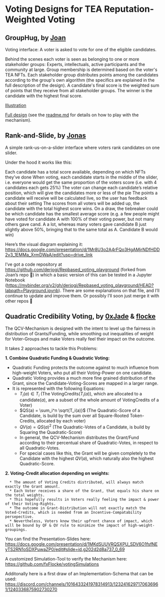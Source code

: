 # Voting Designs for TEA Reputation-Weighted Voting

## GroupHug, by [Joan](https://github.com/joanbp-dk)

Voting interface: A voter is asked to vote for one of the eligible candidates.

Behind the scenes each voter is seen as belonging to one or more stakeholder groups: Experts, intellectuals, active participants and the community at large. Group membership is determined based on the voter's TEA NFTs. Each stakeholder group distributes points among the candidates according to the group's own algorithm (the specifics are explained in the full description of the design). A candidate's final score is the weighted sum of points that they receive from all stakeholder groups. The winner is the candidate with the highest final score.

[Illustration](https://github.com/joanbp-dk/Repbased_voting_playground/blob/main/Voting.pdf)

[Full design](https://github.com/joanbp-dk/Repbased_voting_playground) (see the [readme.md](https://github.com/joanbp-dk/Repbased_voting_playground/blob/main/README.md) for details on how to play with the mechanism).

## Rank-and-Slide, by [Jonas](https://github.com/derjogi/)
A simple rank-us-on-a-slider interface where voters rank candidates on one slider.

Under the hood it works like this:

Each candidate has a total score available, depending on which NFTs they’ve done
When voting, each candidate starts in the middle of the slider, i.e. everyone would get the same proportion of the voters score (i.e. with 4 candidates each gets 25%)
The voter can change each candidate’s relative position, which will give the candidates more or less of the pie
The points a candidate will receive will be calculated live, so the user has feedback about their setting
The scores from all voters will be added up, the candidate with the total highest score wins.
On a draw, the tiebreaker could be which candidate has the smallest average score (e.g. a few people might have voted for candidate A with 100% of their voting power, but not many others gave cand. A a lot, whereas many voters gave candidate B just slightly above 50%, bringing that to the same total as A. Candidate B would win)

Here’s the visual diagram explaining it: https://docs.google.com/presentation/d/1Mr8U3o2A4rFQo3HgAMjrNDfHDD2v3_1EMMa_XrmDWaA/edit?usp=drive_link

I’ve got a code repository at https://github.com/derjogi/Repbased_voting_playground (forked from Joan’s repo 🙇) in which a basic version of this can be tested in a Jupyter Notebook (https://mybinder.org/v2/gh/derjogi/Repbased_voting_playground/HEAD?labpath=Playground.ipynb). There are some explanations on that file, and I’ll continue to update and improve them. Or possibly I’ll soon just merge it with other repos 🤷 

## Quadratic Credibility Voting, by [0xJade](https://github.com/0xJade) & [flocke](https://github.com/fxFlocke)

The QCV-Mechanism is designed with the intent to level up the fairness in distribution of Grants/Funding, 
while smoothing out inequalities of weight for Voter-Groups and make Voters really feel their impact on the outcome. 

It takes 2 approaches to tackle this Problems:

   **1. Combine Quadratic Funding & Quadratic Voting:**
   * Quadratic Funding protects the outcome against to much influence from high-weight Voters, who put all their Voting-Power on one candidate.
   * Quadratic Voting provides a much more fine grained distribution of the Grant, since the Candidate-Voting-Scores are mapped in a larger range.
   * It is represented with the following Equations:
     * $T_i(a) \in T_i$ (The VotingCredits($T_i(a)$), which are allocated to a candidate($a$), are a subset of the whole amount of VotingCredits of a Voter)
     * $QS(a) = \sum_i^n \sqrt{T_i(a)}$ (The Quadratic-Score of a Candidate, is build by the sum over all Square-Rooted Token-Credits, allocated by each voter)
     * $QV(a) = QS(a)^2$ (The Quadratic-Votes of a Candidate, is build by Squaring the Quadratic-Score)
     * In general, the QCV-Mechanism distributes the Grant/Fund according to their percentual share of Quadratic-Votes, in respect to all Quadratic-Votes.
     * For special cases like this, the Grant will be given completely to the Candidate with the highest $QV(a)$, which naturally also the highest Quadratic-Score. 

  **2. Voting-Credit allocation depending on weights:**
  
      * The amount of Voting Credits distributed, will always match exactly the Grant amount.
      * Each Voter receives a share of the Grant, that equals his share on the total weights.
      * This hopefully results in Voters really feeling the impact & power of their Voting-Rights.
      * The outcome in Grant-Distribution will not exactly match the Voted-Credits, which is needed from an Incentive-Compatability persepective.
      * Nevertheless, Voters know their upfront chance of impact, which will be bound by QF & QV rule to minimize the impact of high-weight-groupings.

      

You can find the Presentation-Slides here: https://docs.google.com/presentation/d/1MKdSUUVRQSXPU_SDV6O1fsfNEyTS2RN1oSDXPuwaZP0/edit#slide=id.g202d2d8a737_0_69

A customized Simulation-Tool to verify the Mechanism here: https://github.com/fxFlocke/votingSimulations

Additonally here is a first draw of an Implementation-Schema that can be used: https://discord.com/channels/1016433241978314913/1232416297170636961/1240336875902730270
